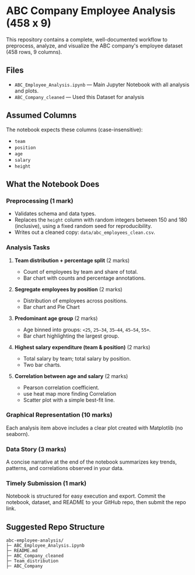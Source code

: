# ABC Company Employee Analysis (458 x 9)

This repository contains a complete, well-documented workflow to preprocess, analyze, and visualize the ABC company's employee dataset (458 rows, 9 columns).

## Files
- `ABC_Employee_Analysis.ipynb` — Main Jupyter Notebook with all analysis and plots.
- `ABC_Company_cleaned` — Used this Dataset for analysis

## Assumed Columns
The notebook expects these columns (case-insensitive):
- `team`
- `position`
- `age`
- `salary`
- `height`
  
## What the Notebook Does
### Preprocessing (1 mark)
- Validates schema and data types.
- Replaces the `height` column with random integers between 150 and 180 (inclusive), using a fixed random seed for reproducibility.
- Writes out a cleaned copy: `data/abc_employees_clean.csv`.

### Analysis Tasks
1. **Team distribution + percentage split** (2 marks)  
   - Count of employees by team and share of total.
   - Bar chart with counts and percentage annotations.

2. **Segregate employees by position** (2 marks)  
   - Distribution of employees across positions.
   - Bar chart and Pie Chart

3. **Predominant age group** (2 marks)  
   - Age binned into groups: `<25`, `25–34`, `35–44`, `45–54`, `55+`.
   - Bar chart highlighting the largest group.

4. **Highest salary expenditure (team & position)** (2 marks)  
   - Total salary by team; total salary by position.
   - Two bar charts.

5. **Correlation between age and salary** (2 marks)  
   - Pearson correlation coefficient.
   - use heat map more finding Correlation 
   - Scatter plot with a simple best-fit line.

### Graphical Representation (10 marks)
Each analysis item above includes a clear plot created with Matplotlib (no seaborn).

### Data Story (3 marks)
A concise narrative at the end of the notebook summarizes key trends, patterns, and correlations observed in your data.

### Timely Submission (1 mark)
Notebook is structured for easy execution and export. Commit the notebook, dataset, and README to your GitHub repo, then submit the repo link.

## Suggested Repo Structure
```
abc-employee-analysis/
├─ ABC_Employee_Analysis.ipynb
├─ README.md
├─ ABC_Company_cleaned
├─ Team_distribution
├─ ABC_Company
```
